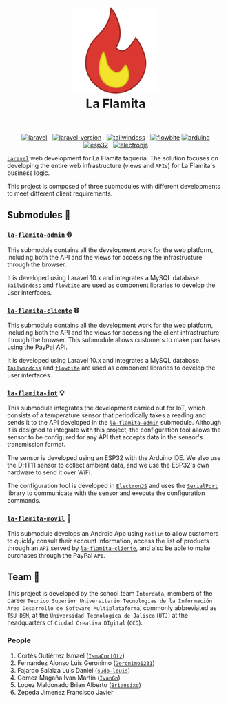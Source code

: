 <h1 align="center">
  <img src="./la-flamita.svg" alt="la-flamita-web" width="200">
  <br>
  La Flamita
  <br>
  <br>
</h1>

<p align="center">
  <!-- Web -->
  <a href="https://laravel.com/"><img src="https://img.shields.io/badge/Built_using-Laravel-red.svg?logo=laravel" alt="laravel"></a>
  <a href="https://laravel.com/docs/10.x"><img src="https://img.shields.io/badge/Laravel-10.x-red.svg?logo=laravel" alt="laravel-version"></a>
  <a href="https://tailwindcss.com/"><img src="https://img.shields.io/badge/Made_with-Tailwind-blue.svg?logo=tailwindcss" alt="tailwindcss"></a>
  <a href="https://flowbite.com/"><img src="https://img.shields.io/badge/Using-Flowbite-blue.svg" alt="flowbite"></a>
  <!-- IoT -->
  <a href="https://www.arduino.cc/"><img src="https://img.shields.io/badge/Built_using-Arduino-lightgray.svg?logo=arduino" alt="arduino"></a>
  <a href="https://www.espressif.com/en/products/socs/esp32"><img src="https://img.shields.io/badge/Made_for-ESP32-orangered.svg?logo=espressif" alt="esp32"></a>
  <a href="https://www.electronjs.org/es/"><img src="https://img.shields.io/badge/Tool-ElectronJS-royalblue.svg?logo=electron" alt="electronjs"></a>
</p>

[`Laravel`](https://laravel.com/docs/10.x) web development for La Flamita taqueria. The solution focuses on developing the entire web infrastructure (views and `APIs`) for La Flamita's business logic.

This project is composed of three submodules with different developments to meet different client requirements.

## Submodules 🧩

### [`la-flamita-admin`](https://github.com/InterdataUTJ/la-flamita-admin/tree/laravel-10/) 🌐

This submodule contains all the development work for the web platform, including both the API and the views for accessing the infrastructure through the browser.

It is developed using Laravel 10.x and integrates a MySQL database. [`Tailwindcss`](https://tailwindcss.com/) and [`flowbite`](https://flowbite.com/) are used as component libraries to develop the user interfaces.

### [`la-flamita-cliente`](https://github.com/InterdataUTJ/la-flamita-cliente/tree/laravel-10/) 🌐

This submodule contains all the development work for the web platform, including both the API and the views for accessing the client infrastructure through the browser. This submodule allows customers to make purchases using the PayPal API.

It is developed using Laravel 10.x and integrates a MySQL database. [`Tailwindcss`](https://tailwindcss.com/) and [`flowbite`](https://flowbite.com/) are used as component libraries to develop the user interfaces.

### [`la-flamita-iot`](https://github.com/InterdataUTJ/la-flamita-iot/tree/29efeaadeebed584f270e37d516a0606f10f9442/) 💡

This submodule integrates the development carried out for IoT, which consists of a temperature sensor that periodically takes a reading and sends it to the API developed in the [`la-flamita-admin`](https://github.com/InterdataUTJ/la-flamita-admin/tree/laravel-10/) submodule. Although it is designed to integrate with this project, the configuration tool allows the sensor to be configured for any API that accepts data in the sensor's transmission format.

The sensor is developed using an ESP32 with the Arduino IDE. We also use the DHT11 sensor to collect ambient data, and we use the ESP32's own hardware to send it over WiFi.

The configuration tool is developed in [`ElectronJS`](https://www.electronjs.org/es/) and uses the [`SerialPort`](https://serialport.io/) library to communicate with the sensor and execute the configuration commands.

### [`la-flamita-movil`](https://github.com/InterdataUTJ/la-flamita-movil/tree/android-kotlin/) 🤖

This submodule develops an Android App using `Kotlin` to allow customers to quickly consult their account information, access the list of products through an `API` served by [`la-flamita-cliente`](https://github.com/InterdataUTJ/la-flamita-cliente/tree/laravel-10), and also be able to make purchases through the PayPal `API`.

## Team 👥

This project is developed by the school team `Interdata`, members of the career `Tecnico Superior Universitario Tecnologias de la Información Area Desarrollo de Software Multiplataforma`, commonly abbreviated as `TSU DSM`, at the `Universidad Tecnologica de Jalisco` (`UTJ`) at the headquarters of `Ciudad Creativa DIgital` (`CCD`).

### People

1. Cortés Gutiérrez Ismael ([`IsmaCortGtz`](https://github.com/IsmaCortGtz))
2. Fernandez Alonso Luis Geronimo ([`Geronimo1231`](https://github.com/Geronimo1231))
3. Fajardo Salaiza Luis Daniel ([`sudo-louis`](https://github.com/sudo-louis))
4. Gomez Magaña Ivan Martin ([`IvanGn`](https://github.com/IvanGn))
5. Lopez Maldonado Brian Alberto ([`Briansixo`](https://github.com/Briansixo))
6. Zepeda Jimenez Francisco Javier
